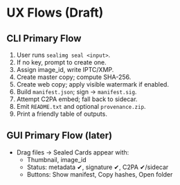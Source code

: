 # UX Flows (Draft)

## CLI Primary Flow
1) User runs `sealimg seal <input>`.
2) If no key, prompt to create one.
3) Assign image_id, write IPTC/XMP.
4) Create master copy; compute SHA-256.
5) Create web copy; apply visible watermark if enabled.
6) Build `manifest.json`; sign -> `manifest.sig`.
7) Attempt C2PA embed; fall back to sidecar.
8) Emit `README.txt` and optional `provenance.zip`.
9) Print a friendly table of outputs.

## GUI Primary Flow (later)
- Drag files → Sealed Cards appear with:
  - Thumbnail, image_id
  - Status: metadata ✔, signature ✔, C2PA ✔/sidecar
  - Buttons: Show manifest, Copy hashes, Open folder
